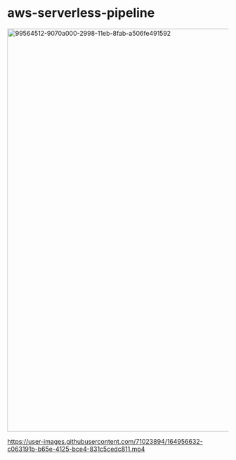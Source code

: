 # aws-serverless-pipeline




<img width="918" alt="99564512-9070a000-2998-11eb-8fab-a506fe491592" src="https://user-images.githubusercontent.com/71023894/164953836-cda69309-033f-4682-a40a-da3d5de6c35d.png">




https://user-images.githubusercontent.com/71023894/164956632-c063191b-b65e-4125-bce4-831c5cedc811.mp4

